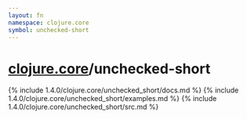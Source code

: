 ```yaml
---
layout: fn
namespace: clojure.core
symbol: unchecked-short
---
```


# [clojure.core](../)/unchecked-short

{% include 1.4.0/clojure.core/unchecked_short/docs.md %}
{% include 1.4.0/clojure.core/unchecked_short/examples.md %}
{% include 1.4.0/clojure.core/unchecked_short/src.md %}

